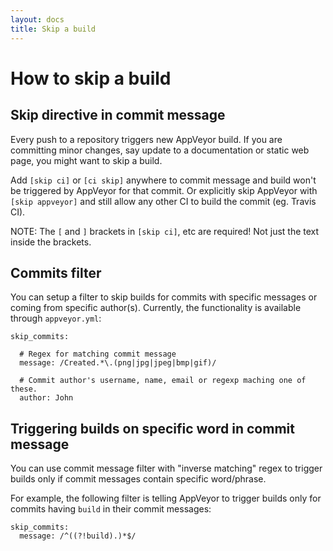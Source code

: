 ```yaml
---
layout: docs
title: Skip a build
---
```


# How to skip a build

<!--TOC-->



## Skip directive in commit message

Every push to a repository triggers new AppVeyor build. If you are committing minor changes, say update to a documentation or static web page, you might want to skip a build.

Add `[skip ci]` or `[ci skip]` anywhere to commit message and build won't be triggered by AppVeyor for that commit.
Or explicitly skip AppVeyor with `[skip appveyor]` and still allow any other CI to build the commit (eg. Travis CI). 

NOTE: The `[` and `]` brackets in `[skip ci]`, etc are required! Not just the text inside the brackets.


## Commits filter

You can setup a filter to skip builds for commits with specific messages or coming from specific author(s). Currently, the functionality is available through `appveyor.yml`:

    skip_commits:

      # Regex for matching commit message
      message: /Created.*\.(png|jpg|jpeg|bmp|gif)/

      # Commit author's username, name, email or regexp maching one of these.
      author: John

## Triggering builds on specific word in commit message

You can use commit message filter with "inverse matching" regex to trigger builds only if commit messages contain specific word/phrase.

For example, the following filter is telling AppVeyor to trigger builds only for commits having `build` in their commit messages:

    skip_commits:
      message: /^((?!build).)*$/

